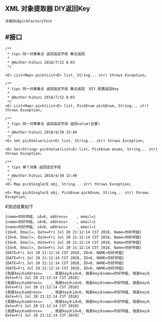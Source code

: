 **XML 对象提取器 DIY返回Key**
---
``详细测试pickFactoryTest``

#接口
---
    /**
     * tips 同一对象集合 返回选定字段 集合返回
     *
     * @Author:hihuzi 2018/7/12 8:03
     */

    <E> List<Map> pick(List<E> list, String... str) throws Exception;

    /**
     * tips 同一对象集合 返回选定字段 集合返回  DIY 配置返回key
     *
     * @Author:hihuzi 2018/7/12 8:03
     */
    <E> List<Map> pick(List<E> list, PickEnum pickEnum, String... str) throws Exception;

    /**
     * tips 同一对象集合 返回选定字段 返回value(去重)
     *
     * @Author:hihuzi 2018/4/30 15:49
     */
    <E> Set pickValue(List<E> list, String... str) throws Exception;

    <E> Set<String> pickValue(List<E> list, PickEnum enums, String... str) throws Exception;

    /**
     * tips 单个对象 返回选定字段
     *
     * @Author:hihuzi 2018/4/30 15:49
     */
    <E> Map pickSingle(E obj, String... str) throws Exception;

    <E> Map pickSingle(E obj, PickEnum pickEnum, String... str) throws Exception;
#测试结果如下
```{name=你好师姐, id=0, address=    , email=}
{name=你好师姐, id=0, address=    , email=}
{name=你好师姐, id=0, address=    , email=}
{name=你好师姐, id=0, address=    , email=}
{Id=0, Email=, Date=Fri Jul 20 21:12:14 CST 2018, Name=你好师姐}
{Id=0, Email=, Date=Fri Jul 20 21:12:14 CST 2018, Name=你好师姐}
{Id=0, Email=, Date=Fri Jul 20 21:12:14 CST 2018, Name=你好师姐}
{Id=0, Email=, Date=Fri Jul 20 21:12:14 CST 2018, Name=你好师姐}
{DATE=Fri Jul 20 21:12:14 CST 2018, ID=0, NAME=你好师姐}
{DATE=Fri Jul 20 21:12:14 CST 2018, ID=0, NAME=你好师姐}
{DATE=Fri Jul 20 21:12:14 CST 2018, ID=0, NAME=你好师姐}
{DATE=Fri Jul 20 21:12:14 CST 2018, ID=0, NAME=你好师姐}
{我是key头address=    , 我是key头id=0, 我是key头name=你好师姐, 我是key头date=Fri Jul 20 21:12:14 CST 2018}
{我是key头address=    , 我是key头id=0, 我是key头name=你好师姐, 我是key头date=Fri Jul 20 21:12:14 CST 2018}
{我是key头address=    , 我是key头id=0, 我是key头name=你好师姐, 我是key头date=Fri Jul 20 21:12:14 CST 2018}
{我是key头address=    , 我是key头id=0, 我是key头name=你好师姐, 我是key头date=Fri Jul 20 21:12:14 CST 2018}
{我是key头address=    , 我是key头id=0, 我是key头name=你好师姐, 我是key头date=Fri Jul 20 21:12:14 CST 2018}```